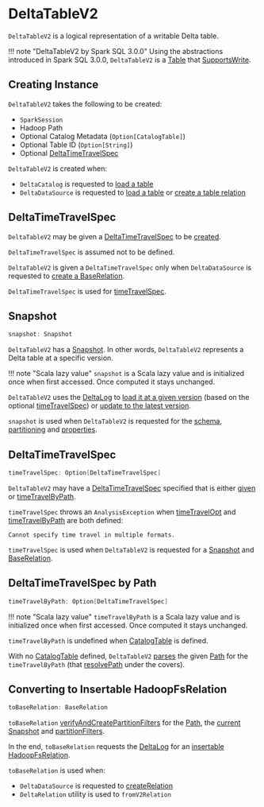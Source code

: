 # DeltaTableV2

`DeltaTableV2` is a logical representation of a writable Delta table.

!!! note "DeltaTableV2 by Spark SQL 3.0.0"
    Using the abstractions introduced in Spark SQL 3.0.0, `DeltaTableV2` is a [Table](https://jaceklaskowski.github.io/mastering-spark-sql-book/connector/catalog/Table/) that [SupportsWrite](https://jaceklaskowski.github.io/mastering-spark-sql-book/connector/catalog/SupportsWrite/).

## Creating Instance

`DeltaTableV2` takes the following to be created:

* <span id="spark"> `SparkSession`
* <span id="path"> Hadoop Path
* <span id="catalogTable"> Optional Catalog Metadata (`Option[CatalogTable]`)
* <span id="tableIdentifier"> Optional Table ID (`Option[String]`)
* Optional [DeltaTimeTravelSpec](#timeTravelOpt)

`DeltaTableV2` is created when:

* `DeltaCatalog` is requested to [load a table](DeltaCatalog.md#loadTable)
* `DeltaDataSource` is requested to [load a table](DeltaDataSource.md#getTable) or [create a table relation](DeltaDataSource.md#RelationProvider-createRelation)

## <span id="timeTravelOpt"> DeltaTimeTravelSpec

`DeltaTableV2` may be given a [DeltaTimeTravelSpec](DeltaTimeTravelSpec.md) to be [created](#creating-instance).

`DeltaTimeTravelSpec` is assumed not to be defined.

`DeltaTableV2` is given a `DeltaTimeTravelSpec` only when `DeltaDataSource` is requested to [create a BaseRelation](DeltaDataSource.md#RelationProvider-createRelation).

`DeltaTimeTravelSpec` is used for [timeTravelSpec](#timeTravelSpec).

## <span id="snapshot"> Snapshot

```scala
snapshot: Snapshot
```

`DeltaTableV2` has a [Snapshot](Snapshot.md). In other words, `DeltaTableV2` represents a Delta table at a specific version.

!!! note "Scala lazy value"
    `snapshot` is a Scala lazy value and is initialized once when first accessed. Once computed it stays unchanged.

`DeltaTableV2` uses the [DeltaLog](#deltaLog) to [load it at a given version](#getSnapshotAt) (based on the optional [timeTravelSpec](#timeTravelSpec)) or [update to the latest version](#update).

`snapshot` is used when `DeltaTableV2` is requested for the [schema](#schema), [partitioning](#partitioning) and [properties](#properties).

## <span id="timeTravelSpec"> DeltaTimeTravelSpec

```scala
timeTravelSpec: Option[DeltaTimeTravelSpec]
```

`DeltaTableV2` may have a [DeltaTimeTravelSpec](DeltaTimeTravelSpec.md) specified that is either [given](#timeTravelOpt) or [timeTravelByPath](#timeTravelByPath).

`timeTravelSpec` throws an `AnalysisException` when [timeTravelOpt](#timeTravelOpt) and [timeTravelByPath](#timeTravelByPath) are both defined:

```text
Cannot specify time travel in multiple formats.
```

`timeTravelSpec` is used when `DeltaTableV2` is requested for a [Snapshot](#snapshot) and [BaseRelation](#toBaseRelation).

## <span id="timeTravelByPath"> DeltaTimeTravelSpec by Path

```scala
timeTravelByPath: Option[DeltaTimeTravelSpec]
```

!!! note "Scala lazy value"
    `timeTravelByPath` is a Scala lazy value and is initialized once when first accessed. Once computed it stays unchanged.

`timeTravelByPath` is undefined when [CatalogTable](#catalogTable) is defined.

With no [CatalogTable](#catalogTable) defined, `DeltaTableV2` [parses](DeltaDataSource.md#parsePathIdentifier) the given [Path](#path) for the `timeTravelByPath` (that [resolvePath](DeltaTimeTravelSpec.md#resolvePath) under the covers).

## <span id="toBaseRelation"> Converting to Insertable HadoopFsRelation

```scala
toBaseRelation: BaseRelation
```

`toBaseRelation` [verifyAndCreatePartitionFilters](DeltaDataSource.md#verifyAndCreatePartitionFilters) for the [Path](#path), the [current Snapshot](SnapshotManagement.md#snapshot) and [partitionFilters](#partitionFilters).

In the end, `toBaseRelation` requests the [DeltaLog](#deltaLog) for an [insertable HadoopFsRelation](DeltaLog.md#createRelation).

`toBaseRelation` is used when:

* `DeltaDataSource` is requested to [createRelation](DeltaDataSource.md#RelationProvider-createRelation)
* `DeltaRelation` utility is used to `fromV2Relation`
